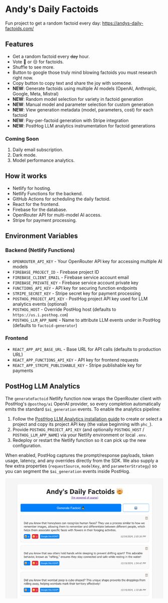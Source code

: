 # Andy's Daily Factoids

Fun project to get a random factoid every day: https://andys-daily-factoids.com/

## Features

- Get a random factoid every ~~day~~ hour.
- Vote 🤯 or 😒 for factoids.
- Shuffle to see more.
- Button to google those truly mind blowing factoids you must research right now.
- Copy button to copy text and share the joy with someone.
- **NEW**: Generate factoids using multiple AI models (OpenAI, Anthropic, Google, Meta, Mistral)
- **NEW**: Random model selection for variety in factoid generation
- **NEW**: Manual model and parameter selection for custom generation
- **NEW**: View generation metadata (model, parameters, cost) for each factoid
- **NEW**: Pay-per-factoid generation with Stripe integration
- **NEW**: PostHog LLM analytics instrumentation for factoid generations

### Coming Soon

1. Daily email subscription.
2. Dark mode.
3. Model performance analytics.

## How it works

- Netlify for hosting.
- Netlify Functions for the backend.
- GitHub Actions for scheduling the daily factoid.
- React for the frontend.
- Firebase for the database.
- OpenRouter API for multi-model AI access.
- Stripe for payment processing.

## Environment Variables

### Backend (Netlify Functions)
- `OPENROUTER_API_KEY` - Your OpenRouter API key for accessing multiple AI models
- `FIREBASE_PROJECT_ID` - Firebase project ID
- `FIREBASE_CLIENT_EMAIL` - Firebase service account email
- `FIREBASE_PRIVATE_KEY` - Firebase service account private key
- `FUNCTIONS_API_KEY` - API key for securing function endpoints
- `STRIPE_SECRET_KEY` - Stripe secret key for payment processing
- `POSTHOG_PROJECT_API_KEY` - PostHog project API key used for LLM analytics events (optional)
- `POSTHOG_HOST` - Override PostHog host (defaults to `https://us.i.posthog.com`)
- `POSTHOG_LLM_APP_NAME` - Name to attribute LLM events under in PostHog (defaults to `factoid-generator`)

### Frontend
- `REACT_APP_API_BASE_URL` - Base URL for API calls (defaults to production URL)
- `REACT_APP_FUNCTIONS_API_KEY` - API key for frontend requests
- `REACT_APP_STRIPE_PUBLISHABLE_KEY` - Stripe publishable key for payments

## PostHog LLM Analytics

The `generateFactoid` Netlify function now wraps the OpenRouter client with PostHog's `@posthog/ai` OpenAI provider, so every completion automatically emits the standard `$ai_generation` events. To enable the analytics pipeline:

1. Follow the [PostHog LLM Analytics installation guide](https://posthog.com/docs/llm-analytics/installation/openrouter) to create or select a project and copy its project API key (the value beginning with `phc_`).
2. Provide `POSTHOG_PROJECT_API_KEY` (and optionally `POSTHOG_HOST` / `POSTHOG_LLM_APP_NAME`) via your Netlify environment or local `.env`.
3. Redeploy or restart the Netlify function so it can pick up the new configuration.

When enabled, PostHog captures the prompt/response payloads, token usage, latency, and any overrides directly from the SDK. We also supply a few extra properties (`requestSource`, `modelKey`, and `parameterStrategy`) so you can segment the `$ai_generation` events inside PostHog.

![Screenshot](./frontend/public/home-screenshot.png)
